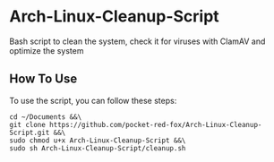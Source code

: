 # Arch-Linux-Cleanup-Script

Bash script to clean the system, check it for viruses with ClamAV and optimize the system

## How To Use

To use the script, you can follow these steps:

```
cd ~/Documents &&\
git clone https://github.com/pocket-red-fox/Arch-Linux-Cleanup-Script.git &&\
sudo chmod u+x Arch-Linux-Cleanup-Script &&\
sudo sh Arch-Linux-Cleanup-Script/cleanup.sh
```
